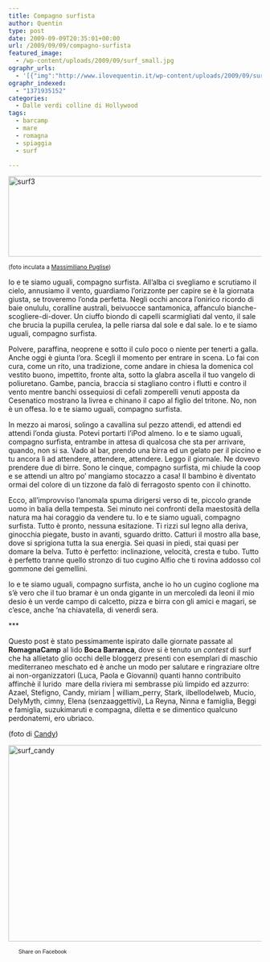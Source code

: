 ```yaml
---
title: Compagno surfista
author: Quentin
type: post
date: 2009-09-09T20:35:01+00:00
url: /2009/09/09/compagno-surfista
featured_image:
  - /wp-content/uploads/2009/09/surf_small.jpg
ographr_urls:
  - '[{"img":"http://www.ilovequentin.it/wp-content/uploads/2009/09/surf3.jpg"},{"img":"http://www.ilovequentin.it/wp-content/uploads/2009/09/surf_candy.jpg"},{"img":"http://www.ilovequentin.it/wp-content/uploads/2009/09/surf_small.jpg"},{"img":"http://www.ilovequentin.it/wp-content/uploads/2009/09/surf_candy-300x224.jpg"},{"img":"http://www.ilovequentin.it/wp-content/uploads/2009/09/surf3-300x92.jpg"},{"img":"http://www.ilovequentin.it/wp-content/uploads/2009/09/surf2-300x92.jpg"}]'
ographr_indexed:
  - "1371935152"
categories:
  - Dalle verdi colline di Hollywood
tags:
  - barcamp
  - mare
  - romagna
  - spiaggia
  - surf

---
```

<img class="alignnone size-full wp-image-490" title="surf3" src="http://www.ilovequentin.it/wp-content/uploads/2009/09/surf3.jpg" alt="surf3" width="520" height="160" />

<small>(foto inculata a <a href="http://www.flickr.com/photos/massipugliese/">Massimiliano Puglise</a>)</small>

Io e te siamo uguali, compagno surfista. All&#8217;alba ci svegliamo e scrutiamo il cielo, annusiamo il vento, guardiamo l&#8217;orizzonte per capire se è la giornata giusta, se troveremo l&#8217;onda perfetta. Negli occhi ancora l&#8217;onirico ricordo di baie onululu, coralline australi, beivuocce santamonica, affanculo bianche-scogliere-di-dover. Un ciuffo biondo di capelli scarmigliati dal vento, il sale che brucia la pupilla cerulea, la pelle riarsa dal sole e dal sale. Io e te siamo uguali, compagno surfista.

Polvere, paraffina, neoprene e sotto il culo poco o niente per tenerti a galla. Anche oggi è giunta l&#8217;ora. Scegli il momento per entrare in scena. Lo fai con cura, come un rito, una tradizione, come andare in chiesa la domenica col vestito buono, impettito, fronte alta, sotto la glabra ascella il tuo vangelo di poliuretano. Gambe, pancia, braccia si stagliano contro i flutti e contro il vento mentre banchi ossequiosi di cefali zomperelli venuti apposta da Cesenatico mostrano la livrea e chinano il capo al figlio del tritone. No, non è un offesa. Io e te siamo uguali, compagno surfista.

In mezzo ai marosi, solingo a cavallina sul pezzo attendi, ed attendi ed attendi l&#8217;onda giusta. Potevi portarti l&#8217;iPod almeno. Io e te siamo uguali, compagno surfista, entrambe in attesa di qualcosa che sta per arrivare, quando, non si sa. Vado al bar, prendo una birra ed un gelato per il piccino e tu ancora lì ad attendere, attendere, attendere. Leggo il giornale. Ne dovevo prendere due di birre. Sono le cinque, compagno surfista, mi chiude la coop e se attendi un altro po&#8217; mangiamo stocazzo a casa! Il bambino è diventato ormai del colore di un tizzone da falò di ferragosto spento con il chinotto.<!--more-->

Ecco, all&#8217;improvviso l&#8217;anomala spuma dirigersi verso di te, piccolo grande uomo in balia della tempesta. Sei minuto nei confronti della maestosità della natura ma hai coraggio da vendere tu. Io e te siamo uguali, compagno surfista. Tutto è pronto, nessuna esitazione. Ti rizzi sul legno alla deriva, ginocchia piegate, busto in avanti, sguardo dritto. Catturi il mostro alla base, dove si sprigiona tutta la sua energia. Sei quasi in piedi, stai quasi per domare la belva. Tutto è perfetto: inclinazione, velocità, cresta e tubo. Tutto è perfetto tranne quello stronzo di tuo cugino Alfio che ti rovina addosso col gommone dei gemellini.

Io e te siamo uguali, compagno surfista, anche io ho un cugino coglione ma s&#8217;è vero che il tuo bramar è un onda gigante in un mercoledì da leoni il mio desio è un verde campo di calcetto, pizza e birra con gli amici e magari, se c&#8217;esce, anche &#8216;na chiavatella, di venerdì sera.

\***

Questo post è stato pessimamente ispirato dalle giornate passate al **RomagnaCamp** al lido **Boca Barranca**, dove si è tenuto un _contest_ di surf  che ha allietato glio occhi delle bloggerz presenti con esemplari di maschio mediterraneo meschato ed è anche un modo per salutare e ringraziare oltre ai non-organizzatori (Luca, Paola e Giovanni) quanti hanno contribuito affinchè il lurido  mare della riviera mi sembrasse più limpido ed azzurro: Azael, Stefigno, Candy, miriam | william_perry, Stark, ilbellodelweb, Mucio, DelyMyth, cimny, Elena (senzaaggettivi), La Reyna, Ninna e famiglia, Beggi e famiglia, suzukimaruti e compagna, diletta e se dimentico qualcuno perdonatemi, ero ubriaco.

(foto di <a href="http://friendfeed.com/candyinprogress" target="_blank">Candy</a>)

<img class="alignnone size-full wp-image-492" title="surf_candy" src="http://www.ilovequentin.it/wp-content/uploads/2009/09/surf_candy.jpg" alt="surf_candy" width="520" height="390" />

<a href="http://www.facebook.com/share.php?u=http%3A%2F%2Fwww.ilovequentin.it%2F2009%2F09%2F09%2Fcompagno-surfista&t=Compagno%20surfista" id="facebook_share_both_483" style="font-size:11px; line-height:13px; font-family:'lucida grande',tahoma,verdana,arial,sans-serif; text-decoration:none; padding:2px 0 0 20px; height:16px; background:url(http://b.static.ak.fbcdn.net/images/share/facebook_share_icon.gif) no-repeat top left;">Share on Facebook</a>